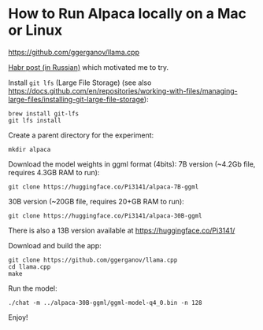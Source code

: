 # How to Run Alpaca locally on a Mac or Linux
https://github.com/ggerganov/llama.cpp

[Habr post (in Russian)](https://habr.com/ru/news/t/723638/) which motivated me to try.

Install `git lfs` (Large File Storage) (see also https://docs.github.com/en/repositories/working-with-files/managing-large-files/installing-git-large-file-storage):
```
brew install git-lfs
git lfs install
```
Create a parent directory for the experiment:
```
mkdir alpaca
```
Download the model weights in ggml format (4bits):
7B version (~4.2Gb file, requires 4.3GB RAM to run):
```
git clone https://huggingface.co/Pi3141/alpaca-7B-ggml
```

30B version (~20GB file, requires 20+GB RAM to run):
```
git clone https://huggingface.co/Pi3141/alpaca-30B-ggml
```

There is also a 13B version available at https://huggingface.co/Pi3141/

Download and build the app:
```
git clone https://github.com/ggerganov/llama.cpp
cd llama.cpp
make
```
Run the model:
```
./chat -m ../alpaca-30B-ggml/ggml-model-q4_0.bin -n 128
```
Enjoy!
